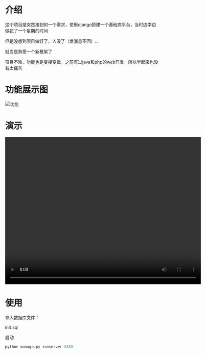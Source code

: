 # 介绍

这个项目是突然接到的一个需求，使用django搭建一个基础病平台，当时边学边做花了一个星期的时间

但是没想到项目做好了，人没了（发消息不回）...

就当是熟悉一个新框架了

项目不难，功能也是变搜变做，之前有过java和php的web开发，所以学起来也没有太痛苦



# 功能展示图



![功能](https://img-blog.csdnimg.cn/e40446ff88f84703aefaa970820259b7.png)

# 演示

<video width="640" height="480" controls>         <source src="基础病平台.mp4" type="video/mp4">         Your browser does not support the video tag.     </video>

# 使用
导入数据库文件：

init.sql

启动
``` python
python manage.py runserver 8080
```
